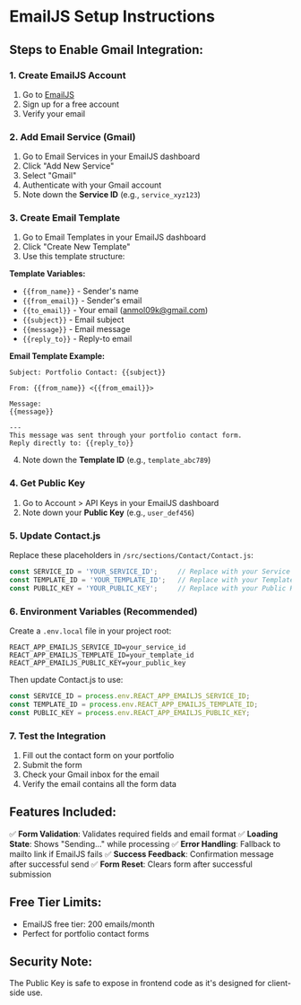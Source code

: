 # EmailJS Setup Instructions

## Steps to Enable Gmail Integration:

### 1. Create EmailJS Account
1. Go to [EmailJS](https://www.emailjs.com/)
2. Sign up for a free account
3. Verify your email

### 2. Add Email Service (Gmail)
1. Go to Email Services in your EmailJS dashboard
2. Click "Add New Service"
3. Select "Gmail"
4. Authenticate with your Gmail account
5. Note down the **Service ID** (e.g., `service_xyz123`)

### 3. Create Email Template
1. Go to Email Templates in your EmailJS dashboard
2. Click "Create New Template"
3. Use this template structure:

**Template Variables:**
- `{{from_name}}` - Sender's name
- `{{from_email}}` - Sender's email
- `{{to_email}}` - Your email (anmol09k@gmail.com)
- `{{subject}}` - Email subject
- `{{message}}` - Email message
- `{{reply_to}}` - Reply-to email

**Email Template Example:**
```
Subject: Portfolio Contact: {{subject}}

From: {{from_name}} <{{from_email}}>

Message:
{{message}}

---
This message was sent through your portfolio contact form.
Reply directly to: {{reply_to}}
```

4. Note down the **Template ID** (e.g., `template_abc789`)

### 4. Get Public Key
1. Go to Account > API Keys in your EmailJS dashboard
2. Note down your **Public Key** (e.g., `user_def456`)

### 5. Update Contact.js
Replace these placeholders in `/src/sections/Contact/Contact.js`:

```javascript
const SERVICE_ID = 'YOUR_SERVICE_ID';     // Replace with your Service ID
const TEMPLATE_ID = 'YOUR_TEMPLATE_ID';   // Replace with your Template ID  
const PUBLIC_KEY = 'YOUR_PUBLIC_KEY';     // Replace with your Public Key
```

### 6. Environment Variables (Recommended)
Create a `.env.local` file in your project root:

```
REACT_APP_EMAILJS_SERVICE_ID=your_service_id
REACT_APP_EMAILJS_TEMPLATE_ID=your_template_id
REACT_APP_EMAILJS_PUBLIC_KEY=your_public_key
```

Then update Contact.js to use:
```javascript
const SERVICE_ID = process.env.REACT_APP_EMAILJS_SERVICE_ID;
const TEMPLATE_ID = process.env.REACT_APP_EMAILJS_TEMPLATE_ID;
const PUBLIC_KEY = process.env.REACT_APP_EMAILJS_PUBLIC_KEY;
```

### 7. Test the Integration
1. Fill out the contact form on your portfolio
2. Submit the form
3. Check your Gmail inbox for the email
4. Verify the email contains all the form data

## Features Included:

✅ **Form Validation**: Validates required fields and email format
✅ **Loading State**: Shows "Sending..." while processing
✅ **Error Handling**: Fallback to mailto link if EmailJS fails
✅ **Success Feedback**: Confirmation message after successful send
✅ **Form Reset**: Clears form after successful submission

## Free Tier Limits:
- EmailJS free tier: 200 emails/month
- Perfect for portfolio contact forms

## Security Note:
The Public Key is safe to expose in frontend code as it's designed for client-side use.
